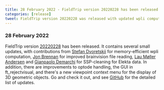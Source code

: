 ```yaml
---
title: 28 February 2022 - FieldTrip version 20220228 has been released
categories: [release]
tweet: FieldTrip version 20220228 was released with updated wpli computation, brainvision and Elekta data handling. Plus we improved optode handling, ft_rejectvisual GUI, and 3D objects display. Thank u @StefanDvoretsk1 @ualsbombe @gpDemarchi & Jon Brennan! See http://www.fieldtriptoolbox.org/#28-february-2022
---
```


### 28 February 2022

FieldTrip version [20220228](http://github.com/fieldtrip/fieldtrip/releases/tag/20220228) has been released. It contains several small updates, with contributions from [Stefan Dvoretskii](https://github.com/stefanches7) for memory-efficient wpli computation, [Jon Brennan](https://github.com/jonrbrennan) for improved brainvision file reading, [Lau Møller Andersen](https://github.com/ualsbombe) and [Gianpaolo Demarchi](https://github.com/gdemarchi) for SSP-cleaning for Elekta data. In addition, there are improvements to optode handling, the GUI in ft_rejectvisual, and there's a new viewpoint context menu for the display of 3D geometric objects. Go and check it out, and see [GitHub](https://github.com/fieldtrip/fieldtrip/compare/20220216...20220228) for the detailed list of updates.
